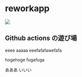 # reworkapp
![](https://github.com/horsewin/reworkapp/workflows/CI/badge.svg)

## Github actions の遊び場
eeee
aaaaa
eeefafafawefafa

hogehoge
fugafuga

あああ
いいい
